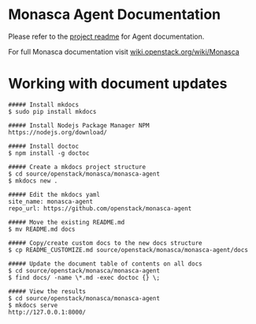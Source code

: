 # Monasca Agent Documentation

Please refer to the [project readme](https://github.com/openstack/monasca-agent) for Agent documentation.

For full Monasca documentation visit [wiki.openstack.org/wiki/Monasca](https://wiki.openstack.org/wiki/Monasca)

# Working with document updates

    ##### Install mkdocs
    $ sudo pip install mkdocs

    ##### Install Nodejs Package Manager NPM
    https://nodejs.org/download/

    ##### Install doctoc
    $ npm install -g doctoc

    ##### Create a mkdocs project structure
    $ cd source/openstack/monasca/monasca-agent
    $ mkdocs new .

    ##### Edit the mkdocs yaml
    site_name: monasca-agent
    repo_url: https://github.com/openstack/monasca-agent

    ##### Move the existing README.md
    $ mv README.md docs

    ##### Copy/create custom docs to the new docs structure
    $ cp README_CUSTOMIZE.md source/openstack/monasca/monasca-agent/docs

    ##### Update the document table of contents on all docs
    $ cd source/openstack/monasca/monasca-agent
    $ find docs/ -name \*.md -exec doctoc {} \;

    ##### View the results
    $ cd source/openstack/monasca/monasca-agent
    $ mkdocs serve
    http://127.0.0.1:8000/


